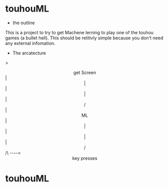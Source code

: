 # touhouML

* the outline

This is a project to try to get Machene lerning to play one of the touhou games (a bullet hell). This should be relitivly simple because you don't need any external infomation.

* The arcatecture

\> <center>get Screen</center>
\| <center>|</center>
\| <center>|</center>
\| <center>\/</center>
\| <center>ML</center>
\| <center>|</center>
\| <center>|</center>
\| <center>\/</center>
/\ ----\< <center>key presses</center>
# touhouML